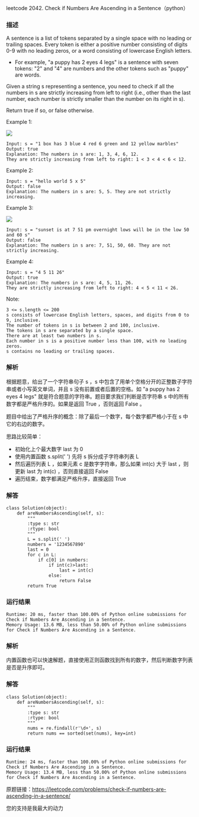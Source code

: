 leetcode  2042. Check if Numbers Are Ascending in a Sentence（python）

### 描述

A sentence is a list of tokens separated by a single space with no leading or trailing spaces. Every token is either a positive number consisting of digits 0-9 with no leading zeros, or a word consisting of lowercase English letters.

* For example, "a puppy has 2 eyes 4 legs" is a sentence with seven tokens: "2" and "4" are numbers and the other tokens such as "puppy" are words.

Given a string s representing a sentence, you need to check if all the numbers in s are strictly increasing from left to right (i.e., other than the last number, each number is strictly smaller than the number on its right in s).

Return true if so, or false otherwise.



Example 1:

![](https://assets.leetcode.com/uploads/2021/09/30/example1.png)

	Input: s = "1 box has 3 blue 4 red 6 green and 12 yellow marbles"
	Output: true
	Explanation: The numbers in s are: 1, 3, 4, 6, 12.
	They are strictly increasing from left to right: 1 < 3 < 4 < 6 < 12.

	
Example 2:


	Input: s = "hello world 5 x 5"
	Output: false
	Explanation: The numbers in s are: 5, 5. They are not strictly increasing.

Example 3:

![](https://assets.leetcode.com/uploads/2021/09/30/example3.png)

	Input: s = "sunset is at 7 51 pm overnight lows will be in the low 50 and 60 s"
	Output: false
	Explanation: The numbers in s are: 7, 51, 50, 60. They are not strictly increasing.

	
Example 4:

	Input: s = "4 5 11 26"
	Output: true
	Explanation: The numbers in s are: 4, 5, 11, 26.
	They are strictly increasing from left to right: 4 < 5 < 11 < 26.




Note:

	3 <= s.length <= 200
	s consists of lowercase English letters, spaces, and digits from 0 to 9, inclusive.
	The number of tokens in s is between 2 and 100, inclusive.
	The tokens in s are separated by a single space.
	There are at least two numbers in s.
	Each number in s is a positive number less than 100, with no leading zeros.
	s contains no leading or trailing spaces.


### 解析


根据题意，给出了一个字符串句子 s ，s 中包含了用单个空格分开的正整数子字符串或者小写英文单词，并且 s 没有前置或者后置的空格。如 "a puppy has 2 eyes 4 legs" 就是符合题意的字符串。题目要求我们判断是否字符串 s 中的所有数字都是严格升序的。如果是返回 True ，否则返回 False 。

题目中给出了严格升序的概念：除了最后一个数字，每个数字都严格小于在 s 中它的右边的数字。

思路比较简单：

* 初始化上个最大数字 last 为 0 
* 使用内置函数 s.split(' ') 先将 s 拆分成子字符串列表 L
* 然后遍历列表 L ，如果元素 c 是数字字符串，那么如果 int(c) 大于 last ，则更新 last 为 int(c) ，否则直接返回 False 
* 遍历结束，数字都满足严格升序，直接返回 True

### 解答
				

	class Solution(object):
	    def areNumbersAscending(self, s):
	        """
	        :type s: str
	        :rtype: bool
	        """
	        L = s.split(' ')
	        numbers = '1234567890'
	        last = 0
	        for c in L:
	            if c[0] in numbers:
	                if int(c)>last:
	                    last = int(c)
	                else:
	                    return False
	        return True
            	      
			
### 运行结果


	Runtime: 20 ms, faster than 100.00% of Python online submissions for Check if Numbers Are Ascending in a Sentence.
	Memory Usage: 13.6 MB, less than 50.00% of Python online submissions for Check if Numbers Are Ascending in a Sentence.


### 解析

内置函数也可以快速解题，直接使用正则函数找到所有的数字，然后判断数字列表是否是升序即可。

### 解答

	
	class Solution(object):
	    def areNumbersAscending(self, s):
	        """
	        :type s: str
	        :rtype: bool
	        """
	        nums = re.findall(r'\d+', s)
	        return nums == sorted(set(nums), key=int)

### 运行结果

	Runtime: 24 ms, faster than 100.00% of Python online submissions for Check if Numbers Are Ascending in a Sentence.
	Memory Usage: 13.4 MB, less than 50.00% of Python online submissions for Check if Numbers Are Ascending in a Sentence.

原题链接：https://leetcode.com/problems/check-if-numbers-are-ascending-in-a-sentence/



您的支持是我最大的动力
